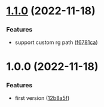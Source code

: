 # [1.1.0](https://github.com/purocean/ripgrep-wrapper/compare/v1.0.0...v1.1.0) (2022-11-18)


### Features

* support custom rg path ([f6781ca](https://github.com/purocean/ripgrep-wrapper/commit/f6781ca71f64280a6e8bc4df6e0591563963b94a))



# 1.0.0 (2022-11-18)


### Features

* first version ([12b8a5f](https://github.com/purocean/ripgrep-wrapper/commit/12b8a5ff547a0efbcdc7844c64ea5984e2725cc3))




